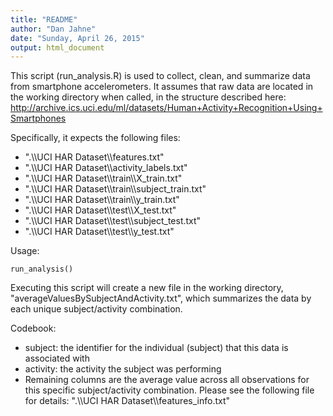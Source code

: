 ```yaml
---
title: "README"
author: "Dan Jahne"
date: "Sunday, April 26, 2015"
output: html_document
---
```


This script (run_analysis.R) is used to collect, clean, and summarize data from
smartphone accelerometers. It assumes that raw data are located in the working 
directory when called, in the structure described here: http://archive.ics.uci.edu/ml/datasets/Human+Activity+Recognition+Using+Smartphones

Specifically, it expects the following files:
<ul>
<li>".\\UCI HAR Dataset\\features.txt"</li>
<li>".\\UCI HAR Dataset\\activity_labels.txt"</li>
<li>".\\UCI HAR Dataset\\train\\X_train.txt"</li>
<li>".\\UCI HAR Dataset\\train\\subject_train.txt"</li>
<li>".\\UCI HAR Dataset\\train\\y_train.txt"</li>
<li>".\\UCI HAR Dataset\\test\\X_test.txt"</li>
<li>".\\UCI HAR Dataset\\test\\subject_test.txt"</li> 
<li>".\\UCI HAR Dataset\\test\\y_test.txt"</li>
</ul>

Usage:
```{r}
run_analysis()
```


Executing this script will create a new file in the working directory, "averageValuesBySubjectAndActivity.txt", which summarizes the data by each unique subject/activity combination.

Codebook:
<ul>
<li>subject: the identifier for the individual (subject) that this data is associated with</li>
<li>activity: the activity the subject was performing</li>
<li>Remaining columns are the average value across all observations for this specific subject/activity combination. Please see the following file for details: ".\\UCI HAR Dataset\\features_info.txt"</li>
</ul>
